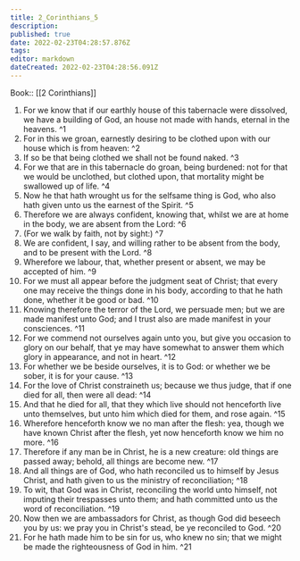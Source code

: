 ```yaml
---
title: 2_Corinthians_5
description: 
published: true
date: 2022-02-23T04:28:57.876Z
tags: 
editor: markdown
dateCreated: 2022-02-23T04:28:56.091Z
---
```


 Book:: [[2 Corinthians]]
 1. For we know that if our earthly house of this tabernacle were dissolved, we have a building of God, an house not made with hands, eternal in the heavens. ^1
 2. For in this we groan, earnestly desiring to be clothed upon with our house which is from heaven: ^2
 3. If so be that being clothed we shall not be found naked. ^3
 4. For we that are in this tabernacle do groan, being burdened: not for that we would be unclothed, but clothed upon, that mortality might be swallowed up of life. ^4
 5. Now he that hath wrought us for the selfsame thing is God, who also hath given unto us the earnest of the Spirit. ^5
 6. Therefore we are always confident, knowing that, whilst we are at home in the body, we are absent from the Lord: ^6
 7. (For we walk by faith, not by sight:) ^7
 8. We are confident, I say, and willing rather to be absent from the body, and to be present with the Lord. ^8
 9. Wherefore we labour, that, whether present or absent, we may be accepted of him. ^9
 10. For we must all appear before the judgment seat of Christ; that every one may receive the things done in his body, according to that he hath done, whether it be good or bad. ^10
 11. Knowing therefore the terror of the Lord, we persuade men; but we are made manifest unto God; and I trust also are made manifest in your consciences. ^11
 12. For we commend not ourselves again unto you, but give you occasion to glory on our behalf, that ye may have somewhat to answer them which glory in appearance, and not in heart. ^12
 13. For whether we be beside ourselves, it is to God: or whether we be sober, it is for your cause. ^13
 14. For the love of Christ constraineth us; because we thus judge, that if one died for all, then were all dead: ^14
 15. And that he died for all, that they which live should not henceforth live unto themselves, but unto him which died for them, and rose again. ^15
 16. Wherefore henceforth know we no man after the flesh: yea, though we have known Christ after the flesh, yet now henceforth know we him no more. ^16
 17. Therefore if any man be in Christ, he is a new creature: old things are passed away; behold, all things are become new. ^17
 18. And all things are of God, who hath reconciled us to himself by Jesus Christ, and hath given to us the ministry of reconciliation; ^18
 19. To wit, that God was in Christ, reconciling the world unto himself, not imputing their trespasses unto them; and hath committed unto us the word of reconciliation. ^19
 20. Now then we are ambassadors for Christ, as though God did beseech you by us: we pray you in Christ's stead, be ye reconciled to God. ^20
 21. For he hath made him to be sin for us, who knew no sin; that we might be made the righteousness of God in him. ^21
